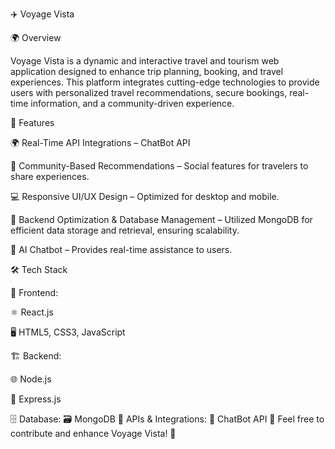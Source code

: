 ✈️ Voyage Vista

🌍 Overview

Voyage Vista is a dynamic and interactive travel and tourism web application designed to enhance trip planning, booking, and travel experiences. This platform integrates cutting-edge technologies to provide users with personalized travel recommendations, secure bookings, real-time information, and a community-driven experience.

🚀 Features

🌍 Real-Time API Integrations – ChatBot API

👥 Community-Based Recommendations – Social features for travelers to share experiences.

💻 Responsive UI/UX Design – Optimized for desktop and mobile.

💾 Backend Optimization & Database Management – Utilized MongoDB for efficient data storage and retrieval, ensuring scalability.

🤖 AI Chatbot – Provides real-time assistance to users.

🛠 Tech Stack

🎨 Frontend:

⚛️ React.js

🖥️ HTML5, CSS3, JavaScript

🏗️ Backend:

🌐 Node.js

🚀 Express.js

🗄️ Database:
🗃️ MongoDB
🔌 APIs & Integrations:
🤖 ChatBot API
🎉 Feel free to contribute and enhance Voyage Vista! 🚀
